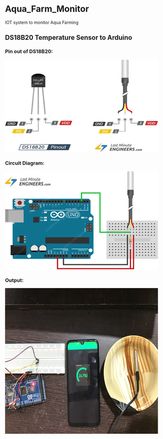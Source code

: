 # Aqua_Farm_Monitor
IOT system to monitor Aqua Farming


## DS18B20 Temperature Sensor to Arduino

### Pin out of DS18B20:

<p align="center">
    <img width="508" height="305" src="Assets/pinout.png">
</p>

### Circuit Diagram:

<p align="center">
    <img width="526" height="324" src="Assets/diagram.png">
</p>

### Output:

<p align="center">
    <img width="720" height="480" src="Assets/output.jpg">
</p>
